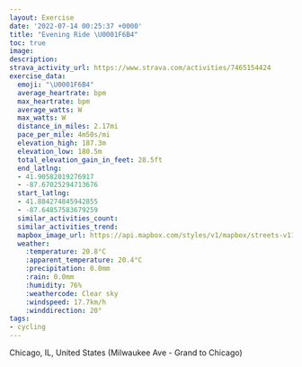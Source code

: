 ```yaml
---
layout: Exercise
date: '2022-07-14 00:25:37 +0000'
title: "Evening Ride \U0001F6B4"
toc: true
image:
description:
strava_activity_url: https://www.strava.com/activities/7465154424
exercise_data:
  emoji: "\U0001F6B4"
  average_heartrate: bpm
  max_heartrate: bpm
  average_watts: W
  max_watts: W
  distance_in_miles: 2.17mi
  pace_per_mile: 4m50s/mi
  elevation_high: 187.3m
  elevation_low: 180.5m
  total_elevation_gain_in_feet: 28.5ft
  end_latlng:
  - 41.90582019276917
  - -87.67025294713676
  start_latlng:
  - 41.884274845942855
  - -87.64857583679259
  similar_activities_count:
  similar_activities_trend:
  mapbox_image_url: https://api.mapbox.com/styles/v1/mapbox/streets-v11/static/path-5+787af2-1.0(uos~Frz%7DuOCKUCUJICe%40JEEI%3FKEM%40a%40AIDQ%3FKEF%40LMN%40GEGAOBMMGFARGC%5DDMBAHGGg%40ToBBYGEMBOKK%40%5BIkAJ_%40AGIKCU%40KAEE%3Fs%40%3F%7B%40Lm%40CGCa%40De%40AICWBSE%5BBYCYBMCy%40%40i%40F_AAODMAi%40%40SBTKK%3FQG%7D%40De%40Jw%40CGBOCa%40%5C%5BNc%40NKJQ%60%40g%40r%40Yj%40QTGDe%40bAeCjEi%40fAc%40f%40Ob%40uA%60C%7B%40bB%5Bb%40O%60%40m%40~%40Wn%40_%40f%40%7D%40~AG%40UL%5DdA%7B%40dB_BpCm%40pAY%5EQ%5C%5D%5EOh%40CAAp%40i%40z%40O%5E_AvAc%40%7C%40WTo%40hAmBzCgEnHcB%7CCO%5CmA%60CKH_%40z%40mEzHkBnDc%40r%40%7D%40%60BSTg%40bAAEOEDBMNe%40jAsA%7CBCF%40%40a%40z%40MNe%40bAKHUd%40GDWj%40UZq%40tAOTE%40I%5CG%40IV_%40l%40Sd%40Y%60%40%5Bn%40),pin-s-s+e5b22e(-87.64858,41.88427),pin-s-f+89ae00(-87.67026,41.90582000000003)/auto/800x800?access_token=pk.eyJ1Ijoiam9zaGJlY2ttYW4iLCJhIjoiY205eWR2aDd1MWZ6djJrbXc4a3M0bWZleiJ9.XiG9OWkNcZk2QzjJbxLB4A
  weather:
    :temperature: 20.8°C
    :apparent_temperature: 20.4°C
    :precipitation: 0.0mm
    :rain: 0.0mm
    :humidity: 76%
    :weathercode: Clear sky
    :windspeed: 17.7km/h
    :winddirection: 20°
tags:
- cycling
---
```

Chicago, IL, United States (Milwaukee Ave - Grand to Chicago)
